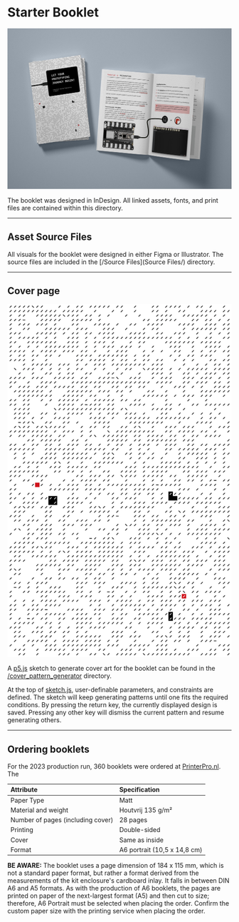 # Starter Booklet

![Image of booklet](/assets/Booklet-2023.jpg)

The booklet was designed in InDesign. All linked assets, fonts, and print files are contained within this directory.

---

## Asset Source Files
All visuals for the booklet were designed in either Figma or Illustrator. The source files are included in the [/Source Files](Source Files/) directory.

---

## Cover page
![Generative pattern](Links/pattern_bleed_front.png)

A [p5.js](https://p5js.org/) sketch to generate cover art for the booklet can be found in the [/cover_pattern_generator](cover_pattern_generator/) directory.

At the top of [sketch.js](sketch.js), user-definable parameters, and constraints are defined. The sketch will keep generating patterns until one fits the required conditions. By pressing the return key, the currently displayed design is saved. Pressing any other key will dismiss the current pattern and resume generating others.

---

## Ordering booklets
For the 2023 production run, 360 booklets were ordered at [PrinterPro.nl](https://www.printerpro.nl/producten/brochures-magazines-geniet/). The 

| Attribute | Specification |
| :--- | :--- |
| Paper Type | Matt |
| Material and weight | Houtvrij 135 g/m² |
| Number of pages (including cover) | 28 pages |
| Printing | Double-sided |
| Cover | Same as inside |
| Format | A6 portrait (10,5 x 14,8 cm) |

**BE AWARE:** The booklet uses a page dimension of 184 x 115 mm, which is not a standard paper format, but rather a format derived from the measurements of the kit enclosure's cardboard inlay. It falls in between DIN A6 and A5 formats. As with the production of A6 booklets, the pages are printed on paper of the next-largest format (A5) and then cut to size; therefore, A6 Portrait must be selected when placing the order. Confirm the custom paper size with the printing service when placing the order.
